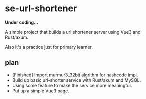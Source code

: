 # se-url-shortener

**Under coding...**

A simple project that builds a url shortener server using Vue3 and Rust/axum.

Also it's a practice just for primary learner.

## plan
- [Finished] Import murmur3_32bit algrithm for hashcode impl. 
- Build up basic url-shorter service with Rust/axum and MySQL.
- Using some feature to make the service more meaningful.
- Put up a simple Vue3 page.
